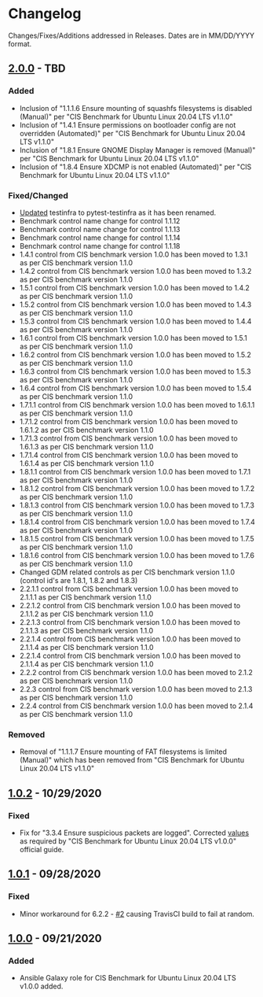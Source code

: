 # Changelog
Changes/Fixes/Additions addressed in Releases. Dates are in MM/DD/YYYY format.

## [2.0.0](https://github.com/darkwizard242/cis_ubuntu_2004/releases/tag/2.0.0) - TBD

### Added

* Inclusion of "1.1.1.6 Ensure mounting of squashfs filesystems is disabled (Manual)" per "CIS Benchmark for Ubuntu Linux 20.04 LTS v1.1.0"
* Inclusion of "1.4.1 Ensure permissions on bootloader config are not overridden (Automated)" per "CIS Benchmark for Ubuntu Linux 20.04 LTS v1.1.0"
* Inclusion of "1.8.1 Ensure GNOME Display Manager is removed (Manual)" per "CIS Benchmark for Ubuntu Linux 20.04 LTS v1.1.0"
* Inclusion of "1.8.4 Ensure XDCMP is not enabled (Automated)" per "CIS Benchmark for Ubuntu Linux 20.04 LTS v1.1.0"

### Fixed/Changed

* [Updated](https://github.com/darkwizard242/cis_ubuntu_2004/commit/1f53384e7ec16371781ca99452e7d902a0de8c2b) testinfra to pytest-testinfra as it has been renamed.
* Benchmark control name change for control 1.1.12
* Benchmark control name change for control 1.1.13
* Benchmark control name change for control 1.1.14
* Benchmark control name change for control 1.1.18
* 1.4.1 control from CIS benchmark version 1.0.0 has been moved to 1.3.1 as per CIS benchmark version 1.1.0
* 1.4.2 control from CIS benchmark version 1.0.0 has been moved to 1.3.2 as per CIS benchmark version 1.1.0
* 1.5.1 control from CIS benchmark version 1.0.0 has been moved to 1.4.2 as per CIS benchmark version 1.1.0
* 1.5.2 control from CIS benchmark version 1.0.0 has been moved to 1.4.3 as per CIS benchmark version 1.1.0
* 1.5.3 control from CIS benchmark version 1.0.0 has been moved to 1.4.4 as per CIS benchmark version 1.1.0
* 1.6.1 control from CIS benchmark version 1.0.0 has been moved to 1.5.1 as per CIS benchmark version 1.1.0
* 1.6.2 control from CIS benchmark version 1.0.0 has been moved to 1.5.2 as per CIS benchmark version 1.1.0
* 1.6.3 control from CIS benchmark version 1.0.0 has been moved to 1.5.3 as per CIS benchmark version 1.1.0
* 1.6.4 control from CIS benchmark version 1.0.0 has been moved to 1.5.4 as per CIS benchmark version 1.1.0
* 1.7.1.1 control from CIS benchmark version 1.0.0 has been moved to 1.6.1.1 as per CIS benchmark version 1.1.0
* 1.7.1.2 control from CIS benchmark version 1.0.0 has been moved to 1.6.1.2 as per CIS benchmark version 1.1.0
* 1.7.1.3 control from CIS benchmark version 1.0.0 has been moved to 1.6.1.3 as per CIS benchmark version 1.1.0
* 1.7.1.4 control from CIS benchmark version 1.0.0 has been moved to 1.6.1.4 as per CIS benchmark version 1.1.0
* 1.8.1.1 control from CIS benchmark version 1.0.0 has been moved to 1.7.1 as per CIS benchmark version 1.1.0
* 1.8.1.2 control from CIS benchmark version 1.0.0 has been moved to 1.7.2 as per CIS benchmark version 1.1.0
* 1.8.1.3 control from CIS benchmark version 1.0.0 has been moved to 1.7.3 as per CIS benchmark version 1.1.0
* 1.8.1.4 control from CIS benchmark version 1.0.0 has been moved to 1.7.4 as per CIS benchmark version 1.1.0
* 1.8.1.5 control from CIS benchmark version 1.0.0 has been moved to 1.7.5 as per CIS benchmark version 1.1.0
* 1.8.1.6 control from CIS benchmark version 1.0.0 has been moved to 1.7.6 as per CIS benchmark version 1.1.0
* Changed GDM related controls as per CIS benchmark version 1.1.0 (control id's are 1.8.1, 1.8.2 and 1.8.3)
* 2.2.1.1 control from CIS benchmark version 1.0.0 has been moved to 2.1.1.1 as per CIS benchmark version 1.1.0
* 2.2.1.2 control from CIS benchmark version 1.0.0 has been moved to 2.1.1.2 as per CIS benchmark version 1.1.0
* 2.2.1.3 control from CIS benchmark version 1.0.0 has been moved to 2.1.1.3 as per CIS benchmark version 1.1.0
* 2.2.1.4 control from CIS benchmark version 1.0.0 has been moved to 2.1.1.4 as per CIS benchmark version 1.1.0
* 2.2.1.4 control from CIS benchmark version 1.0.0 has been moved to 2.1.1.4 as per CIS benchmark version 1.1.0
* 2.2.2 control from CIS benchmark version 1.0.0 has been moved to 2.1.2 as per CIS benchmark version 1.1.0
* 2.2.3 control from CIS benchmark version 1.0.0 has been moved to 2.1.3 as per CIS benchmark version 1.1.0
* 2.2.4 control from CIS benchmark version 1.0.0 has been moved to 2.1.4 as per CIS benchmark version 1.1.0

### Removed

* Removal of "1.1.1.7 Ensure mounting of FAT filesystems is limited (Manual)" which has been removed from "CIS Benchmark for Ubuntu Linux 20.04 LTS v1.1.0"

## [1.0.2](https://github.com/darkwizard242/cis_ubuntu_2004/releases/tag/1.0.2) - 10/29/2020

### Fixed

* Fix for "3.3.4 Ensure suspicious packets are logged". Corrected [values](https://github.com/darkwizard242/cis_ubuntu_2004/commit/f5e81396221990176524ab37fad7a080dcc470ef) as required by "CIS Benchmark for Ubuntu Linux 20.04 LTS v1.0.0" official guide.

## [1.0.1](https://github.com/darkwizard242/cis_ubuntu_2004/releases/tag/1.0.1) - 09/28/2020

### Fixed

* Minor workaround for 6.2.2 - [#2](https://github.com/darkwizard242/cis_ubuntu_2004/pull/2/commits/ab20e5c4b20094fc5057b2dfd2c56bec8e8a1faa) causing TravisCI build to fail at random.

## [1.0.0](https://github.com/darkwizard242/cis_ubuntu_2004/releases/tag/1.0.0) - 09/21/2020

### Added
* Ansible Galaxy role for CIS Benchmark for Ubuntu Linux 20.04 LTS v1.0.0 added.
